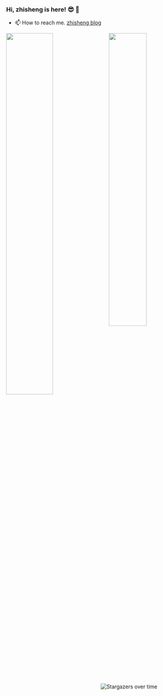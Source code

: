 

<!--
**zhisheng17/zhisheng17** is a ✨ _special_ ✨ repository because its `README.md` (this file) appears on your GitHub profile.

Here are some ideas to get you started:

- 🔭 I’m currently working on ...
- 🌱 I’m currently learning ...
- 👯 I’m looking to collaborate on ...
- 🤔 I’m looking for help with ...
- 💬 Ask me about ...
- 📫 How to reach me: ...
- 😄 Pronouns: ...
- ⚡ Fun fact: ...
-->

### Hi, zhisheng is here! 😎 👋

- 📫 How to reach me. [zhisheng blog](http://www.54tianzhisheng.cn/)

<a href="https://github.com/zhisheng17">
<img align="left" width="50%" src="https://github-readme-stats.vercel.app/api?username=zhisheng17&theme=solarized-dark&show_icons=true">
</a>

<a href="https://github.com/zhisheng17/flink-learning">
<img align="right" width="45%" src="https://github-readme-stats.vercel.app/api/pin/?username=zhisheng17&repo=flink-learning">
</a>


![Stargazers over time](https://starchart.cc/zhisheng17/flink-learning.svg)
